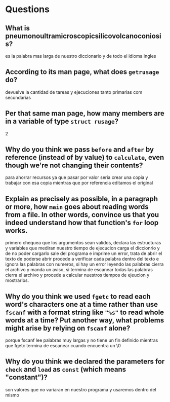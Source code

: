# Questions

## What is pneumonoultramicroscopicsilicovolcanoconiosis?

es la palabra mas larga de nuestro diccionario y de todo el idioma ingles

## According to its man page, what does `getrusage` do?

devuelve la cantidad de tareas y ejecuciones tanto primarias com secundarias

## Per that same man page, how many members are in a variable of type `struct rusage`?

2

## Why do you think we pass `before` and `after` by reference (instead of by value) to `calculate`, even though we're not changing their contents?

para ahorrar recursos ya que pasar por valor seria crear una copia y trabajar con esa copia mientras que por referencia editamos el original

## Explain as precisely as possible, in a paragraph or more, how `main` goes about reading words from a file. In other words, convince us that you indeed understand how that function's `for` loop works.

primero chequea que los argumentos sean validos, declara las
estructuras y variables que mediran nuestro tiempo de ejecucion
carga el diccionrio y de no poder cargarlo sale del programa e
imprime un error, trata de abrir el texto de poderse abrir
procede a verificar cada palabra dentro del texto e ignora las
palabras con numeros, si hay un error leyendo las palabras cierra
el archivo y manda un aviso, si termina de escanear todas las
palabras cierra el archivo y procede a calcular nuestros tiempos
de ejeucion y mostrarlos.

## Why do you think we used `fgetc` to read each word's characters one at a time rather than use `fscanf` with a format string like `"%s"` to read whole words at a time? Put another way, what problems might arise by relying on `fscanf` alone?

porque fscanf lee palabras muy largas y no tiene un fin definido
mientras que fgetc termina de escanear cuando encuentra un \0


## Why do you think we declared the parameters for `check` and `load` as `const` (which means "constant")?

son valores que no variaran en nuestro programa y usaremos dentro del mismo
